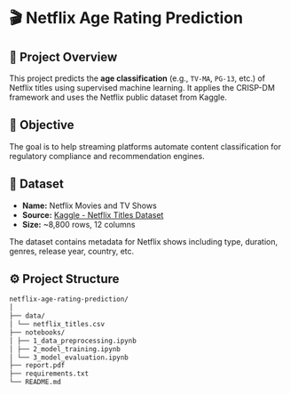 # 🎬 Netflix Age Rating Prediction

## 📌 Project Overview

This project predicts the **age classification** (e.g., `TV-MA`, `PG-13`, etc.) of Netflix titles using supervised machine learning. It applies the CRISP-DM framework and uses the Netflix public dataset from Kaggle.

## 🧠 Objective

The goal is to help streaming platforms automate content classification for regulatory compliance and recommendation engines.

## 🧩 Dataset

- **Name:** Netflix Movies and TV Shows
- **Source:** [Kaggle - Netflix Titles Dataset](https://www.kaggle.com/datasets/shivamb/netflix-shows)
- **Size:** ~8,800 rows, 12 columns

The dataset contains metadata for Netflix shows including type, duration, genres, release year, country, etc.

## ⚙️ Project Structure

```bash
netflix-age-rating-prediction/
│
├── data/
│ └── netflix_titles.csv
├── notebooks/
│ ├── 1_data_preprocessing.ipynb
│ ├── 2_model_training.ipynb
│ └── 3_model_evaluation.ipynb
├── report.pdf
├── requirements.txt 
└── README.md

